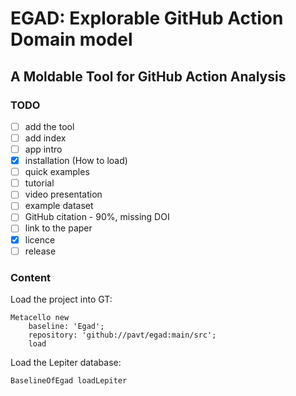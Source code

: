 # EGAD: Explorable GitHub Action Domain model
## A Moldable Tool for GitHub Action Analysis


### TODO

- [ ] add the tool
- [ ] add index
- [ ] app intro
- [X] installation (How to load) 
- [ ] quick examples
- [ ] tutorial
- [ ] video presentation
- [ ] example dataset
- [ ] GitHub citation - 90%, missing DOI
- [ ] link to the paper
- [X] licence
- [ ] release

### Content

Load the project into GT:
```
Metacello new
	baseline: 'Egad';
	repository: 'github://pavt/egad:main/src';
	load
```

Load the Lepiter database:
```
BaselineOfEgad loadLepiter
```

